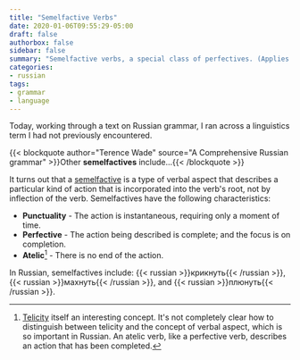 ```yaml
---
title: "Semelfactive Verbs"
date: 2020-01-06T09:55:29-05:00
draft: false
authorbox: false
sidebar: false
summary: "Semelfactive verbs, a special class of perfectives. (Applies to Russian, but also to English grammar, too.)"
categories:
- russian
tags:
- grammar
- language
---
```

Today, working through a text on Russian grammar, I ran across a linguistics term I had not previously encountered.

{{< blockquote author="Terence Wade" source="A Comprehensive Russian grammar" >}}Other **semelfactives** include...{{< /blockquote >}}

It turns out that a [semelfactive](https://en.wikipedia.org/wiki/Semelfactive) is a type of verbal aspect that describes a particular kind of action that is incorporated into the verb's root, not by inflection of the verb. Semelfactives have the following characteristics:

- **Punctuality** - The action is instantaneous, requiring only a moment of time.
- **Perfective** - The action being described is complete; and the focus is on completion.
- **Atelic**[^1] - There is no end of the action.

In Russian, semelfactives include: {{< russian >}}крикнуть{{< /russian >}}, {{< russian >}}махнуть{{< /russian >}}, and {{< russian >}}плюнуть{{< /russian >}}.

[^1]: [Telicity](https://en.wikipedia.org/wiki/Telicity) itself an interesting concept. It's not completely clear how to distinguish between telicity and the concept of verbal aspect, which is so important in Russian. An atelic verb, like a perfective verb, describes an action that has been completed.
